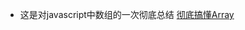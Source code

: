 <!--
 * @Author: your name
 * @Date: 2020-06-24 23:37:17
 * @LastEditTime: 2020-06-24 23:41:44
 * @LastEditors: Please set LastEditors
 * @Description: In User Settings Edit
 * @FilePath: \前端知识总结\JS\Array.md
--> 
- 这是对javascript中数组的一次彻底总结
  [彻底搞懂Array](http://www.luzhenqian.top/reunderstanding-array-2019/#length)